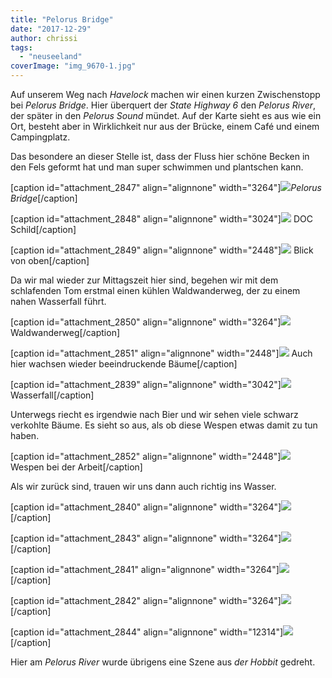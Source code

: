 ```yaml
---
title: "Pelorus Bridge"
date: "2017-12-29"
author: chrissi
tags: 
  - "neuseeland"
coverImage: "img_9670-1.jpg"
---
```


Auf unserem Weg nach _Havelock_ machen wir einen kurzen Zwischenstopp bei _Pelorus Bridge_. Hier überquert der _State Highway 6_ den _Pelorus River_, der später in den _Pelorus Sound_ mündet. Auf der Karte sieht es aus wie ein Ort, besteht aber in Wirklichkeit nur aus der Brücke, einem Café und einem Campingplatz.

Das besondere an dieser Stelle ist, dass der Fluss hier schöne Becken in den Fels geformt hat und man super schwimmen und plantschen kann.

\[caption id="attachment\_2847" align="alignnone" width="3264"\]![](images/img_9670-1.jpg)_Pelorus Bridge_\[/caption\]

\[caption id="attachment\_2848" align="alignnone" width="3024"\]![](images/img_9677-1.jpg) DOC Schild\[/caption\]

\[caption id="attachment\_2849" align="alignnone" width="2448"\]![](images/img_9667-1.jpg) Blick von oben\[/caption\]

Da wir mal wieder zur Mittagszeit hier sind, begehen wir mit dem schlafenden Tom erstmal einen kühlen Waldwanderweg, der zu einem nahen Wasserfall führt.

\[caption id="attachment\_2850" align="alignnone" width="3264"\]![](images/img_9705-1.jpg) Waldwanderweg\[/caption\]

\[caption id="attachment\_2851" align="alignnone" width="2448"\]![](images/img_9690-1.jpg) Auch hier wachsen wieder beeindruckende Bäume\[/caption\]

\[caption id="attachment\_2839" align="alignnone" width="3042"\]![](images/img_9700-1.jpg) Wasserfall\[/caption\]

Unterwegs riecht es irgendwie nach Bier und wir sehen viele schwarz verkohlte Bäume. Es sieht so aus, als ob diese Wespen etwas damit zu tun haben.

\[caption id="attachment\_2852" align="alignnone" width="2448"\]![](images/img_9697-1.jpg) Wespen bei der Arbeit\[/caption\]

Als wir zurück sind, trauen wir uns dann auch richtig ins Wasser.

\[caption id="attachment\_2840" align="alignnone" width="3264"\]![](images/img_9730-1.jpg)\[/caption\]

\[caption id="attachment\_2843" align="alignnone" width="3264"\]![](images/img_9664-1.jpg)\[/caption\]

\[caption id="attachment\_2841" align="alignnone" width="3264"\]![](images/img_9671-1.jpg)\[/caption\]

\[caption id="attachment\_2842" align="alignnone" width="3264"\]![](images/img_9726-1.jpg)\[/caption\]

\[caption id="attachment\_2844" align="alignnone" width="12314"\]![](images/img_9728-1.jpg)\[/caption\]

Hier am _Pelorus River_ wurde übrigens eine Szene aus _der Hobbit_ gedreht.
